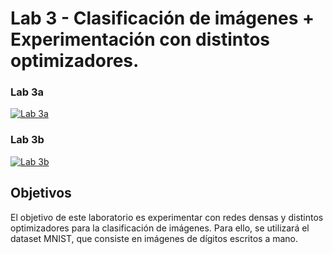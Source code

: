 # Lab 3 - Clasificación de imágenes + Experimentación con distintos optimizadores.

### Lab 3a

[![Lab 3a](https://colab.research.google.com/assets/colab-badge.svg)](https://colab.research.google.com/github/FCEIA-AAII/lab3/blob/main/lab3a.ipynb)

### Lab 3b

[![Lab 3b](https://colab.research.google.com/assets/colab-badge.svg)](https://colab.research.google.com/github/FCEIA-AAII/lab3/blob/main/lab3b.ipynb)


## Objetivos

El objetivo de este laboratorio es experimentar con redes densas y distintos optimizadores para la clasificación de imágenes. Para ello, se utilizará el dataset MNIST, que consiste en imágenes de dígitos escritos a mano.

